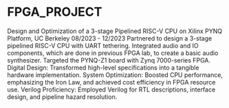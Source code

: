 # FPGA_PROJECT
Design and Optimization of a 3-stage Pipelined RISC-V CPU on Xilinx PYNQ Platform, UC Berkeley      08/2023 - 12/2023
  Partnered to design a 3-stage pipelined RISC-V CPU with UART tethering.
  Integrated audio and IO components, which are done in previous FPGA lab, to create a basic audio synthesizer.
  Targeted the PYNQ-Z1 board with Zynq 7000-series FPGA.
  Digital Design: Transformed high-level specifications into a tangible hardware implementation.
  System Optimization: Boosted CPU performance, emphasizing the Iron Law, and achieved cost efficiency in FPGA resource use.
  Verilog Proficiency: Employed Verilog for RTL descriptions, interface design, and pipeline hazard resolution.
